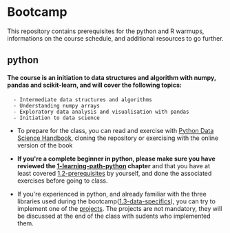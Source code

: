 # Bootcamp

This repository contains prerequisites for the python and R warmups, informations on the course schedule, and additional resources to go further.

## python

#### The course is an initiation to data structures and algorithm with numpy, pandas and scikit-learn, and will cover the following topics: 

      - Intermediate data structures and algorithms
      - Understanding numpy arrays
      - Exploratory data analysis and visualisation with pandas
      - Initiation to data science

- To prepare for the class, you can read and exercise with 
[Python Data Science Handbook](https://jakevdp.github.io/PythonDataScienceHandbook/), cloning the repository or exercising with the online version of the book


- **If you're a complete beginner in python, please make sure you have reviewed the [1-learning-path-python](https://github.com/tiptales/bootcamp/tree/main/1-learning-path-python) chapter** and that you have at least covered [1.2-prerequisites](https://github.com/tiptales/bootcamp/tree/main/1-learning-path-python/1.2-prerequisites) by yourself, and done the associated exercises before going to class.

- If you're experienced in python, and already familiar with the three libraries used during the bootcamp([1.3-data-specifics](https://github.com/tiptales/bootcamp/tree/main/1-learning-path-python/1.3-data-specifics)), you can try to implement one of the [projects](https://github.com/tiptales/bootcamp/tree/main/3-projects/). The projects are not mandatory, they will be discussed at the end of the class with sudents who implemented them.





